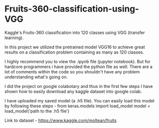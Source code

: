 # Fruits-360-classification-using-VGG
Kaggle's Fruits-360 classification into 120 classes using VGG (transfer learning).

In this project we utilized the pretrained model VGG16 to achieve great results on a classification problem containing as many as 120 classes.

I highly recommend you to view the .ipynb file (jupyter notebook). But for hardcore programmers i have provided the python file as well.
There are a lot of comments within the code so you shouldn't have any problem understanding what's going on.

I did the project on google colabotary and thus in the first few steps I have shown how to easily download any kaggle dataset into google colab.

I have uploaded my saved model (a .h5 file). You can easily load this model by following these steps - 
from keras.models import load_model
model = load_model('path to the .h5 flie')

Link to dataset - https://www.kaggle.com/moltean/fruits
